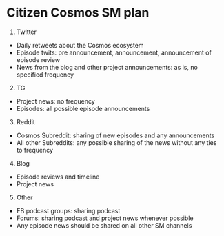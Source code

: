 # Citizen Cosmos SM plan

1. Twitter
- Daily retweets about the Cosmos ecosystem
- Episode twits: pre announcement, announcement, announcement of episode review
- News from the blog and other project announcements: as is, no specified frequency

2. TG
- Project news: no frequency
- Episodes: all possible episode announcements

3. Reddit
- Cosmos Subreddit: sharing of new episodes and any announcements
- All other Subreddits: any possible sharing of the news without any ties to frequency

4. Blog
- Episode reviews and timeline
- Project news

5. Other
- FB podcast groups: sharing podcast
- Forums: sharing podcast and project news whenever possible
- Any episode news should be shared on all other SM channels

